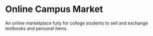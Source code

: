 # Online Campus Market
An online marketplace fully for college students to sell and exchange textbooks and personal items.
